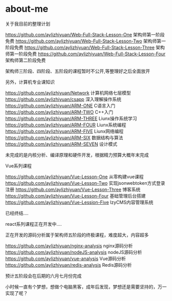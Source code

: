 # about-me
关于我目前的整理计划

https://github.com/aylizhiyuan/Web-Full-Stack-Lesson-One 架构师第一阶段免费
https://github.com/aylizhiyuan/Web-Full-Stack-Lesson-Two 架构师第一阶段免费
https://github.com/aylizhiyuan/Web-Full-Stack-Lesson-Three 架构师第一阶段免费
https://github.com/aylizhiyuan/Web-Full-Stack-Lesson-Four 架构师第二阶段免费

架构师三阶段、四阶段、五阶段的课程暂时不公开,等整理好之后全面放开

另外，计算机专业课知识

https://github.com/aylizhiyuan/Network 计算机网络七层模型
https://github.com/aylizhiyuan/csapp 深入理解操作系统
https://github.com/aylizhiyuan/ARM-ONE C语言入门
https://github.com/aylizhiyuan/ARM-TWO C++入门
https://github.com/aylizhiyuan/ARM-THREE Liunx操作系统学习
https://github.com/aylizhiyuan/ARM-FOUR Liunx系统编程
https://github.com/aylizhiyuan/ARM-FIVE Liunx网络编程
https://github.com/aylizhiyuan/ARM-SIX 数据结构与算法
https://github.com/aylizhiyuan/ARM-SEVEN 设计模式

未完成的是内核分析、编译原理和硬件开发，根据精力预算大概年末完成

Vue系列课程

https://github.com/aylizhiyuan/Vue-Lesson-One 从零构建vue课程
https://github.com/aylizhiyuan/Vue-Lesson-Two 实现jsonwebtoken方式登录注册
https://github.com/aylizhiyuan/Vue-Lesson-Three 博客系统
https://github.com/aylizhiyuan/Vue-Lesson-Four 基础管理后台搭建
https://github.com/aylizhiyuan/Vue-Lession-Five lzyCMS内容管理系统

已经终结….

react系列课程正在开发中….

正在开发的源码分析属于架构师五阶段的终极课程，难度超大，内容超多

https://github.com/aylizhiyuan/nginx-analysis nginx源码分析
https://github.com/aylizhiyuan/nodeJS-analysis nodeJS源码分析
https://github.com/aylizhiyuan/vue-analysis Vue源码分析
https://github.com/aylizhiyuan/redis-analysis Redis源码分析

预计五阶段会在后期的六月七月份完成

小时候一直有个梦想，想做个电脑黑客，成年后发现，梦想还是需要坚持的，万一实现了呢？




